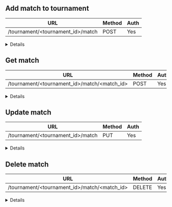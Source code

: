 ## Add match to tournament

| URL                               | Method | Auth |
|-----------------------------------|--------|------|
| /tournament/<tournament_id>/match | POST   | Yes  |

<details>

### Request

```json
{
    "winner_id": "c53ce3d0-4028-40ff-9b42-66bec280b301",
    "loser_id": "f072dfbe-0efe-44a8-866d-a5cd6b5cc1a3",
    "score": [
      "6-1",
      "2-6",
      "7-6"
    ]
}
```

| Header | Example      | Description             |
|--------|--------------|-------------------------|
| Cookie | session=1234 | Player or Admin Session |

### Success Response

**Code** : `200`

```json
{
    "id": "cf1c2b8f-bede-41d0-8ac4-1a81e6b2147f",
    "winner_id": "c53ce3d0-4028-40ff-9b42-66bec280b301",
    "loser_id": "f072dfbe-0efe-44a8-866d-a5cd6b5cc1a3",
    "score": [
      "6-1",
      "2-6",
      "7-6"
    ]
}
```

### Error Response

**Code** : `400`

```json
{
    "error_code": "INVALID_X", // Missing mandatory field
    "message": "X was null or empty"
}
```

</details>

## Get match

| URL                                          | Method | Auth |
|----------------------------------------------|--------|------|
| /tournament/<tournament_id>/match/<match_id> | POST   | Yes  |

<details>

### Request

| Header | Example      | Description             |
|--------|--------------|-------------------------|
| Cookie | session=1234 | Player or Admin Session |

### Success Response

**Code** : `200`

```json
{
    "id": "cf1c2b8f-bede-41d0-8ac4-1a81e6b2147f",
    "winner_id": "c53ce3d0-4028-40ff-9b42-66bec280b301",
    "loser_id": "f072dfbe-0efe-44a8-866d-a5cd6b5cc1a3",
    "score": [
      "6-1",
      "2-6",
      "7-6"
    ]
}
```

### Error Response

**Code** : `400`

```json
{
    "error_code": "NOT_FOUND",
    "message": "Match with ID <id> was not found in the tournament"
}
```

</details>

## Update match

| URL                               | Method | Auth |
|-----------------------------------|--------|------|
| /tournament/<tournament_id>/match | PUT    | Yes  |

<details>

### Request

```json
{
    "id": "cf1c2b8f-bede-41d0-8ac4-1a81e6b2147f",
    "winner_id": "c53ce3d0-4028-40ff-9b42-66bec280b301",
    "loser_id": "f072dfbe-0efe-44a8-866d-a5cd6b5cc1a3",
    "score": [
      "6-1",
      "2-6",
      "7-6"
    ]
}
```

| Header | Example      | Description             |
|--------|--------------|-------------------------|
| Cookie | session=1234 | Player or Admin Session |

### Success Response

**Code** : `200`

```json
{
    "id": "cf1c2b8f-bede-41d0-8ac4-1a81e6b2147f",
    "winner_id": "c53ce3d0-4028-40ff-9b42-66bec280b301",
    "loser_id": "f072dfbe-0efe-44a8-866d-a5cd6b5cc1a3",
    "score": [
      "6-1",
      "2-6",
      "7-6"
    ]
}
```

### Error Response

**Code** : `401`

```json
{
    "error_code": "UNAUTHORIZED",
    "message": "You don't have permissions to perform this action"
}
```

**Code** : `400`

```json
{
    "error_code": "INVALID_X", // Missing mandatory field
    "message": "X was null or empty"
}
```

**Code** : `400`

```json
{
    "error_code": "INVALID_X",
    "message": "The winner_id | loser_id cannot be modified"
}
```

</details>

## Delete match

| URL                                          | Method | Auth |
|----------------------------------------------|--------|------|
| /tournament/<tournament_id>/match/<match_id> | DELETE | Yes  |

<details>

### Request

| Header | Example      | Description             |
|--------|--------------|-------------------------|
| Cookie | session=1234 | Player or Admin Session |

### Success Response

**Code** : `202`

### Error Response

**Code** : `401`

```json
{
    "error_code": "UNAUTHORIZED",
    "message": "You don't have permissions to perform this action"
}
```

**Code** : `404`

```json
{
    "error_code": "NOT_FOUND",
    "message": "The match with ID <id> was not found in the tournament"
}
```

</details>